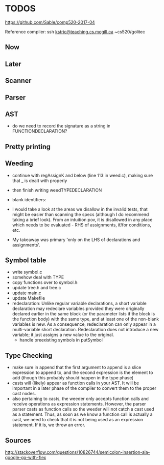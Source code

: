 # TODOS

https://github.com/Sable/comp520-2017-04

Reference compiler:
ssh kstric@teaching.cs.mcgill.ca
~cs520/golitec

## Now

## Later

## Scanner

## Parser

## AST
- do we need to record the signature as a string in FUNCTIONDECLARATION?

## Pretty printing

## Weeding
- continue with regAssignK and below (line 113 in weed.c), making sure that _ is dealt with properly
- then finish writing weedTYPEDECLARATION

- blank identifiers:
- I would take a look at the areas we disallow in the invalid tests, that might be easier than scanning the specs (although I do recommend taking a brief look).
From an intuition pov, it is disallowed in any place which needs to be evaluated - RHS of assignments, if/for conditions, etc.
- My takeaway was primary 'only on the LHS of declarations and assignments'.

## Symbol table
- write symbol.c
- somehow deal with TYPE
- copy functions over to symbol.h
- update tree.h and tree.c
- update main.c
- update Makefile
- redeclaration: Unlike regular variable declarations, a short variable declaration may redeclare variables provided they were originally declared earlier in the same block (or the parameter lists if the block is the function body) with the same type, and at least one of the non-blank variables is new. As a consequence, redeclaration can only appear in a multi-variable short declaration. Redeclaration does not introduce a new variable; it just assigns a new value to the original.
    - handle preexisting symbols in putSymbol

## Type Checking
- make sure in append that the first argument to append is a slice expression to append to, and the second expression
is the element to add (though this probably should happen in the type phase)
- casts will (likely) appear as function calls in your AST. It will be important in a later
phase of the compiler to convert them to the proper cast nodes.
- also pertaining to casts, the weeder only accepts function calls and receive operations as expression statements. However, the parser parser casts as function calls so the weeder will not catch a cast used as a statement. Thus, as soon as we know a function call is actually a cast, we need to check that it is not being used as an expression statement. If it is, we throw an error.

## Sources
http://stackoverflow.com/questions/10826744/semicolon-insertion-ala-google-go-with-flex
